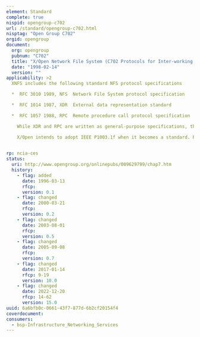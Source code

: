 ```yaml
---
element: Standard
complete: true
nispid: opengroup-c702
url: /standard/opengroup-c702.html
nisptag: "Open Group C702"
orgid: opengroup
document:
  org: opengroup
  pubnum: "C702"
  title: "X/Open Network File System (C702 Protocols for Inter-working: XNFS, Version 3W)"
  date: "1998-02-14"
  version: ""
applicability: >2
  XNFS includes the following standard NFS protocol specifications 

  *  RFC 3010 1989, NFS  Network File System protocol specification

  *  RFC 1014 1987, XDR  External data representation standard

  *  RFC 1057 1988, RPC  Remote procedure call protocol specification

    While XDR and RPC are written as general-purpose specifications, their primary use is in the context of NFS. The XNFS specification also defines a number of additional protocols concerned with network monitoring and management and other features. XNFS allows UNIX workstations to access and share files located on remote platforms without the need to download/upload them (i.e. it supports a virtual filestore).

    X/Open intends to adopt IEEE P1003.1f when it becomes a standard. P1003.1f is a draft POSIX operating system API for network transparent file access (TFA).

  
rp: ncia-ces
status:
  uri: http://www.opengroup.org/onlinepubs/009629799/chap7.htm
  history: 
    - flag: added
      date: 1996-03-13
      rfcp: 
      version: 0.1
    - flag: changed
      date: 2000-03-21
      rfcp: 
      version: 0.2
    - flag: changed
      date: 2003-08-01
      rfcp: 
      version: 0.5
    - flag: changed
      date: 2005-09-08
      rfcp: 
      version: 0.7
    - flag: changed
      date: 2017-01-14
      rfcp: 9-19
      version: 10.0
    - flag: changed
      date: 2022-12-20
      rfcp: 14-62
      version: 15.0
uuid: 6a6bfb0c-0661-43f7-877d-6b2cf20154f4
coverdocument:
consumers:
  - bsp-Infrastructure_Networking_Services
---
```

